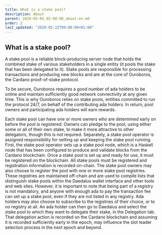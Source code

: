 ```yaml
---
title: What is a stake pool?
description: About
parent: 2020-05-04_05-00-00_about-en.md
order: 2
last_updated: "2020-05-22T09:00:00+01:00"
---
```

## What is a stake pool?

A stake pool is a reliable block-producing server node that holds the combined stake of various stakeholders in a single entity (it pools the stake that has been delegated to it). Stake pools are responsible for processing transactions and producing new blocks and are at the core of Ouroboros, the Cardano proof-of-stake protocol.

To be secure, Ouroboros requires a good number of ada holders to be online and maintain sufficiently good network connectivity at any given time. This is why Ouroboros relies on stake pools, entities committed to run the protocol 24/7, on behalf of the contributing ada holders.  In return, pool owners and participating ada holders will earn rewards.

Each stake pool can have one or more owners who are determined early on before the pool is registered. Owners can pledge to the pool, using either some or all of their own stake, to make it more attractive to other delegators, though this is not required. Separately, a stake pool operator is assigned responsibility for setting up and keeping the stake pool running. First, the stake pool operator sets up a stake pool node, which is a Haskell node that has been configured to produce and validate blocks from the Cardano blockchain.
Once a stake pool is set up and ready for use, it must be registered on the blockchain. All stake pools must be registered and registration information is recorded on-chain. The stake pool owners may also choose to register the pool with one or more stake pool registries. These registries are maintained off-chain and are used to compile lists that distinguish stake pools within the Daedalus wallet interface and other tools and web sites. However, it is important to note that being part of a registry is not mandatory, and anyone with enough ada to pay the transaction fee can set up a stake pool, even if they are not listed in any registry. Ada holders may also choose to subscribe to the registries of their choice, or to no registry at all.  An ada holder can then go to Daedalus and select the stake pool to which they want to delegate their stake, in the Delegation tab. That delegation action is recorded on the Cardano blockchain and assuming it is recorded sufficiently early in the epoch, may influence the slot leader selection process in the next epoch and beyond.
